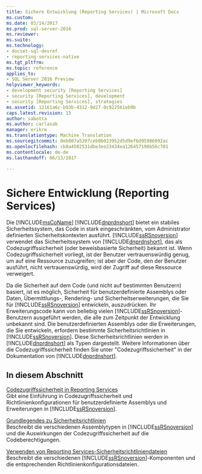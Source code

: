 ```yaml
---
title: Sichere Entwicklung (Reporting Services) | Microsoft Docs
ms.custom: 
ms.date: 03/14/2017
ms.prod: sql-server-2016
ms.reviewer: 
ms.suite: 
ms.technology:
- docset-sql-devref
- reporting-services-native
ms.tgt_pltfrm: 
ms.topic: reference
applies_to:
- SQL Server 2016 Preview
helpviewer_keywords:
- development security [Reporting Services]
- security [Reporting Services], development
- security [Reporting Services], strategies
ms.assetid: 12161a6c-b93b-4312-9d27-0c922561eb9b
caps.latest.revision: 15
author: sabotta
ms.author: carlasab
manager: erikre
ms.translationtype: Machine Translation
ms.sourcegitcommit: 0eb007a5207ceb0b023952d5d9ef6d95986092ac
ms.openlocfilehash: cb8a4502531dbe3ee23434ea126457196b56c701
ms.contentlocale: de-de
ms.lasthandoff: 06/13/2017

---
```

# <a name="secure-development-reporting-services"></a>Sichere Entwicklung (Reporting Services)
  Die [!INCLUDE[msCoName](../../../includes/msconame-md.md)] [!INCLUDE[dnprdnshort](../../../includes/dnprdnshort-md.md)] bietet ein stabiles Sicherheitssystem, das Code in stark eingeschränkten, vom Administrator definierten Sicherheitskontexten ausführt. [!INCLUDE[ssRSnoversion](../../../includes/ssrsnoversion-md.md)] verwendet das Sicherheitssystem von [!INCLUDE[dnprdnshort](../../../includes/dnprdnshort-md.md)], das als Codezugriffssicherheit (oder beweisbasierte Sicherheit) bekannt ist. Wenn Codezugriffssicherheit vorliegt, ist der Benutzer vertrauenswürdig genug, um auf eine Ressource zuzugreifen; ist aber der Code, den der Benutzer ausführt, nicht vertrauenswürdig, wird der Zugriff auf diese Ressource verweigert.  
  
 Da die Sicherheit auf dem Code (und nicht auf bestimmten Benutzern) basiert, ist es möglich, Sicherheit für benutzerdefinierte Assemblys oder Daten, Übermittlungs-, Rendering- und Sicherheitserweiterungen, die Sie für [!INCLUDE[ssRSnoversion](../../../includes/ssrsnoversion-md.md)] entwickeln, auszudrücken. Ihr Erweiterungscode kann von beliebig vielen [!INCLUDE[ssRSnoversion](../../../includes/ssrsnoversion-md.md)]-Benutzern ausgeführt werden, die alle zum Zeitpunkt der Entwicklung unbekannt sind. Die benutzerdefinierten Assemblys oder die Erweiterungen, die Sie entwickeln, erfordern bestimmte Sicherheitsrichtlinien in [!INCLUDE[ssRSnoversion](../../../includes/ssrsnoversion-md.md)]. Diese Sicherheitsrichtlinien werden in [!INCLUDE[dnprdnshort](../../../includes/dnprdnshort-md.md)] als Typen dargestellt. Weitere Informationen über die Codezugriffssicherheit finden Sie unter "Codezugriffssicherheit" in der Dokumentation von [!INCLUDE[dnprdnshort](../../../includes/dnprdnshort-md.md)].  
  
## <a name="in-this-section"></a>In diesem Abschnitt  
 [Codezugriffssicherheit in Reporting Services](../../../reporting-services/extensions/secure-development/code-access-security-in-reporting-services.md)  
 Gibt eine Einführung in Codezugriffssicherheit und Richtlinienkonfigurationen für benutzerdefinierte Assemblys und Erweiterungen in [!INCLUDE[ssRSnoversion](../../../includes/ssrsnoversion-md.md)].  
  
 [Grundlegendes zu Sicherheitsrichtlinien](../../../reporting-services/extensions/secure-development/understanding-security-policies.md)  
 Beschreibt die verschiedenen Assemblytypen in [!INCLUDE[ssRSnoversion](../../../includes/ssrsnoversion-md.md)] und die Auswirkungen der Codezugriffssicherheit auf die Codeberechtigungen.  
  
 [Verwenden von Reporting Services-Sicherheitsrichtliniendateien](../../../reporting-services/extensions/secure-development/using-reporting-services-security-policy-files.md)  
 Beschreibt die verschiedenen [!INCLUDE[ssRSnoversion](../../../includes/ssrsnoversion-md.md)]-Komponenten und die entsprechenden Richtlinienkonfigurationsdateien.  
  
  
